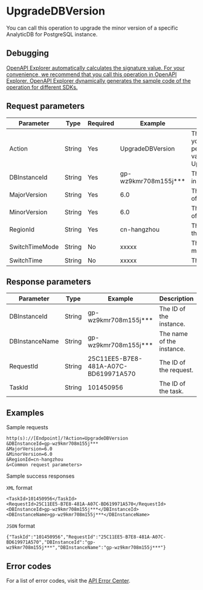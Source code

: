 # UpgradeDBVersion

You can call this operation to upgrade the minor version of a specific AnalyticDB for PostgreSQL instance.

## Debugging

[OpenAPI Explorer automatically calculates the signature value. For your convenience, we recommend that you call this operation in OpenAPI Explorer. OpenAPI Explorer dynamically generates the sample code of the operation for different SDKs.](https://api.aliyun.com/#product=gpdb&api=UpgradeDBVersion&type=RPC&version=2016-05-03)

## Request parameters

|Parameter|Type|Required|Example|Description|
|---------|----|--------|-------|-----------|
|Action|String|Yes|UpgradeDBVersion|The operation that you want to perform. Set the value to UpgradeDBVersion. |
|DBInstanceId|String|Yes|gp-wz9kmr708m155j\*\*\*|The ID of the instance. |
|MajorVersion|String|Yes|6.0|The major version of the instance. |
|MinorVersion|String|Yes|6.0|The minor version of the instance. |
|RegionId|String|Yes|cn-hangzhou|The region ID of the instance. |
|SwitchTimeMode|String|No|xxxxx|The upgrade method. |
|SwitchTime|String|No|xxxxx|The upgrade time. |

## Response parameters

|Parameter|Type|Example|Description|
|---------|----|-------|-----------|
|DBInstanceId|String|gp-wz9kmr708m155j\*\*\*|The ID of the instance. |
|DBInstanceName|String|gp-wz9kmr708m155j\*\*\*|The name of the instance. |
|RequestId|String|25C11EE5-B7E8-481A-A07C-BD619971A570|The ID of the request. |
|TaskId|String|101450956|The ID of the task. |

## Examples

Sample requests

```
http(s)://[Endpoint]/?Action=UpgradeDBVersion
&DBInstanceId=gp-wz9kmr708m155j***
&MajorVersion=6.0
&MinorVersion=6.0
&RegionId=cn-hangzhou
&<Common request parameters>
```

Sample success responses

`XML` format

```
<TaskId>101450956</TaskId>
<RequestId>25C11EE5-B7E8-481A-A07C-BD619971A570</RequestId>
<DBInstanceId>gp-wz9kmr708m155j***</DBInstanceId>
<DBInstanceName>gp-wz9kmr708m155j***</DBInstanceName>
```

`JSON` format

```
{"TaskId":"101450956","RequestId":"25C11EE5-B7E8-481A-A07C-BD619971A570","DBInstanceId":"gp-wz9kmr708m155j***","DBInstanceName":"gp-wz9kmr708m155j***"}
```

## Error codes

For a list of error codes, visit the [API Error Center](https://error-center.alibabacloud.com/status/product/gpdb).

